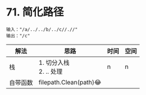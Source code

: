 # 71. 简化路径

```
输入："/a/../../b/../c//.//"
输出："/c"
```

| 解法     | 思路                        | 时间 | 空间 |
| -------- | --------------------------- | ---- | ---- |
| 栈       | 1. 切分入栈<br />2. .. 处理 | n    | n    |
| 自带函数 | filepath.Clean(path)😂       |      |      |

